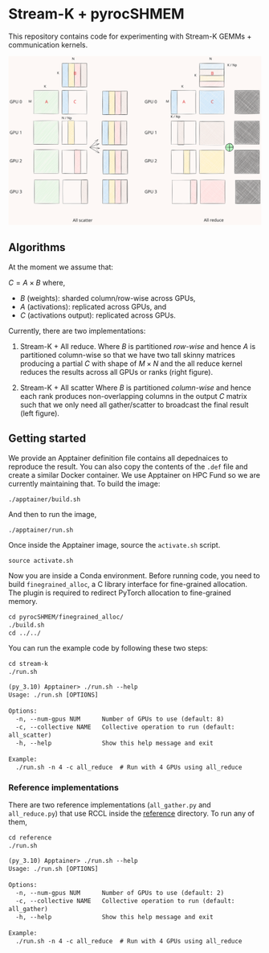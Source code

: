 # Stream-K + pyrocSHMEM


This repository contains code for experimenting with Stream-K GEMMs + communication kernels.

![dist_gemm](imgs/dist_gemm.excalidraw.svg)


## Algorithms
At the moment we assume that:

$C = A \times B$
where,
* $B$ (weights): sharded column/row-wise across GPUs,
* $A$ (activations): replicated across GPUs, and
* $C$ (activations output): replicated across GPUs.

Currently, there are two implementations:

1. Stream-K + All reduce.
Where $B$ is partitioned *row-wise* and hence $A$ is partitioned column-wise so that we have two tall skinny matrices producing a partial $C$ with shape of $M \times N$ and the all reduce kernel reduces the results across all GPUs or ranks (right figure).

2. Stream-K + All scatter
Where $B$ is partitioned  *column-wise* and hence each rank produces non-overlapping columns in the output $C$ matrix such that we only need all gather/scatter to broadcast the final result (left figure).


## Getting started
We provide an Apptainer definition file contains all depednaices to reproduce the result. You can also copy the contents of the `.def` file and create a similar Docker container. We use Apptainer on HPC Fund so we are currently maintaining that. To build the image:
```shell
./apptainer/build.sh
```

And then to run the image,
```shell
./apptainer/run.sh
```

Once inside the Apptainer image, source the `activate.sh` script.

```
source activate.sh
```

Now you are inside a Conda environment. Before running code, you need to build `finegrained_alloc`, a C library interface for fine-grained allocation. The plugin is required to redirect PyTorch allocation to fine-grained memory.

```shell
cd pyrocSHMEM/finegrained_alloc/
./build.sh
cd ../../
```


You can run the example code by following these two steps:

```shell
cd stream-k
./run.sh
```

```terminal
(py_3.10) Apptainer> ./run.sh --help
Usage: ./run.sh [OPTIONS]

Options:
  -n, --num-gpus NUM      Number of GPUs to use (default: 8)
  -c, --collective NAME   Collective operation to run (default: all_scatter)
  -h, --help              Show this help message and exit

Example:
  ./run.sh -n 4 -c all_reduce  # Run with 4 GPUs using all_reduce
```


### Reference implementations

There are two reference implementations (`all_gather.py` and `all_reduce.py`) that use RCCL inside the [reference](./reference/) directory. To run any of them,

```shell
cd reference
./run.sh
```

```terminal
(py_3.10) Apptainer> ./run.sh --help
Usage: ./run.sh [OPTIONS]

Options:
  -n, --num-gpus NUM      Number of GPUs to use (default: 2)
  -c, --collective NAME   Collective operation to run (default: all_gather)
  -h, --help              Show this help message and exit

Example:
  ./run.sh -n 4 -c all_reduce  # Run with 4 GPUs using all_reduce
```